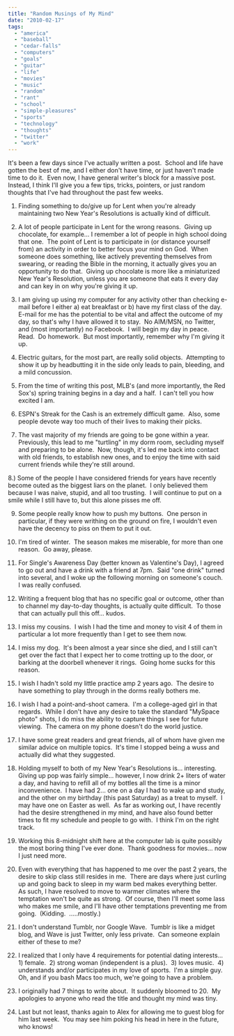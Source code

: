```yaml
---
title: "Random Musings of My Mind"
date: "2010-02-17"
tags:
  - "america"
  - "baseball"
  - "cedar-falls"
  - "computers"
  - "goals"
  - "guitar"
  - "life"
  - "movies"
  - "music"
  - "random"
  - "rant"
  - "school"
  - "simple-pleasures"
  - "sports"
  - "technology"
  - "thoughts"
  - "twitter"
  - "work"
---
```


It's been a few days since I've actually written a post.  School and life have gotten the best of me, and I either don't have time, or just haven't made time to do it.  Even now, I have general writer's block for a massive post.  Instead, I think I'll give you a few tips, tricks, pointers, or just random thoughts that I've had throughout the past few weeks.

1) Finding something to do/give up for Lent when you're already maintaining two New Year's Resolutions is actually kind of difficult.

2) A lot of people participate in Lent for the wrong reasons.  Giving up chocolate, for example... I remember a lot of people in high school doing that one.  The point of Lent is to participate in (or distance yourself from) an activity in order to better focus your mind on God.  When someone does something, like actively preventing themselves from swearing, or reading the Bible in the morning, it actually gives you an opportunity to do that.  Giving up chocolate is more like a miniaturized New Year's Resolution, unless you are someone that eats it every day and can key in on why you're giving it up.

3) I am giving up using my computer for any activity other than checking e-mail before I either a) eat breakfast or b) have my first class of the day.  E-mail for me has the potential to be vital and affect the outcome of my day, so that's why I have allowed it to stay.  No AIM/MSN, no Twitter, and (most importantly) no Facebook.  I will begin my day in peace.  Read.  Do homework.  But most importantly, remember why I'm giving it up.

4) Electric guitars, for the most part, are really solid objects.  Attempting to show it up by headbutting it in the side only leads to pain, bleeding, and a mild concussion.

5) From the time of writing this post, MLB's (and more importantly, the Red Sox's) spring training begins in a day and a half.  I can't tell you how excited I am.

6) ESPN's Streak for the Cash is an extremely difficult game.  Also, some people devote way too much of their lives to making their picks.

7) The vast majority of my friends are going to be gone within a year.  Previously, this lead to me "turtling" in my dorm room, secluding myself and preparing to be alone.  Now, though, it's led me back into contact with old friends, to establish new ones, and to enjoy the time with said current friends while they're still around.

8.) Some of the people I have considered friends for years have recently become outed as the biggest liars on the planet.  I only believed them because I was naive, stupid, and all too trusting.  I will continue to put on a smile while I still have to, but this alone pisses me off.

9) Some people really know how to push my buttons.  One person in particular, if they were writhing on the ground on fire, I wouldn't even have the decency to piss on them to put it out.

10) I'm tired of winter.  The season makes me miserable, for more than one reason.  Go away, please.

11) For Single's Awareness Day (better known as Valentine's Day), I agreed to go out and have a drink with a friend at 7pm.  Said "one drink" turned into several, and I woke up the following morning on someone's couch.  I was really confused.

12) Writing a frequent blog that has no specific goal or outcome, other than to channel my day-to-day thoughts, is actually quite difficult.  To those that can actually pull this off... kudos.

13) I miss my cousins.  I wish I had the time and money to visit 4 of them in particular a lot more frequently than I get to see them now.

14) I miss my dog.  It's been almost a year since she died, and I still can't get over the fact that I expect her to come trotting up to the door, or barking at the doorbell whenever it rings.  Going home sucks for this reason.

15) I wish I hadn't sold my little practice amp 2 years ago.  The desire to have something to play through in the dorms really bothers me.

16) I wish I had a point-and-shoot camera.  I'm a college-aged girl in that regards.  While I don't have any desire to take the standard "MySpace photo" shots, I do miss the ability to capture things I see for future viewing.  The camera on my phone doesn't do the world justice.

17) I have some great readers and great friends, all of whom have given me similar advice on multiple topics.  It's time I stopped being a wuss and actually did what they suggested.

18) Holding myself to both of my New Year's Resolutions is... interesting.  Giving up pop was fairly simple... however, I now drink 2+ liters of water a day, and having to refill all of my bottles all the time is a minor inconvenience.  I have had 2... one on a day I had to wake up and study, and the other on my birthday (this past Saturday) as a treat to myself.  I may have one on Easter as well.  As far as working out, I have recently had the desire strengthened in my mind, and have also found better times to fit my schedule and people to go with.  I think I'm on the right track.

19) Working this 8-midnight shift here at the computer lab is quite possibly the most boring thing I've ever done.  Thank goodness for movies... now I just need more.

20) Even with everything that has happened to me over the past 2 years, the desire to skip class still resides in me.  There are days where just curling up and going back to sleep in my warm bed makes everything better.  As such, I have resolved to move to warmer climates where the temptation won't be quite as strong.  Of course, then I'll meet some lass who makes me smile, and I'll have other temptations preventing me from going.  (Kidding.  .....mostly.)

21) I don't understand Tumblr, nor Google Wave.  Tumblr is like a midget blog, and Wave is just Twitter, only less private.  Can someone explain either of these to me?

22) I realized that I only have 4 requirements for potential dating interests... 1) female.  2) strong woman (independent is a plus).  3) loves music.  4) understands and/or participates in my love of sports.  I'm a simple guy.  Oh, and if you bash Macs too much, we're going to have a problem.

23) I originally had 7 things to write about.  It suddenly bloomed to 20.  My apologies to anyone who read the title and thought my mind was tiny.

24) Last but not least, thanks again to Alex for allowing me to guest blog for him last week.  You may see him poking his head in here in the future, who knows!
